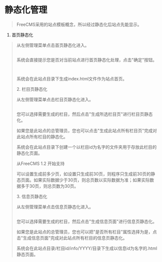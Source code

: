 # 静态化管理 #
<p>
<blockquote></p>
<p>
</blockquote><blockquote>FreeCMS<span>采用的站点模板概念，所以经过静态化后站点先能显示。</span></p>
<p>
</blockquote><ol><li>首页静态化</p>
<p>
</li></ol><blockquote>从左侧管理菜单点击首页静态化进入。</p>
<p>
<a href='http://static.oschina.net/uploads/space/2013/0301/134029_4Xbo_916014.png'><img src='http://static.oschina.net/uploads/space/2013/0301/134029_4Xbo_916014.png' alt='' /></a></p>
<p>
系统会直接提示您是否对当前站点进行首页静态化处理，点击"确定"按钮。</p>
<p>
<a href='http://static.oschina.net/uploads/space/2013/0301/134045_yIL5_916014.png'><img src='http://static.oschina.net/uploads/space/2013/0301/134045_yIL5_916014.png' alt='' /></a></p>
<p>
<a href='http://static.oschina.net/uploads/space/2013/0301/134058_86NN_916014.png'><img src='http://static.oschina.net/uploads/space/2013/0301/134058_86NN_916014.png' alt='' /></a></p>
<p>
系统会在此站点目录下生成<span>index.html</span><span>文件作为站点首页。</span></p>
<p>
2. 栏目页静态化</p>
<p>
从左侧管理菜单点击栏目页静态化进入。</p>
<p>
<a href='http://static.oschina.net/uploads/space/2013/0301/134137_fpAg_916014.png'><img src='http://static.oschina.net/uploads/space/2013/0301/134137_fpAg_916014.png' alt='' /></a></p>
<p>
您可以选择需要生成的栏目，然后点击"生成所选栏目页"进行栏目页静态化。</p>
<p>
如果您是此站点的总管理员，您也可以点击"生成此站点所有栏目页"完成对此站点所有栏目的静态化。</p>
<p>
系统会在此站点目录下创建一个以栏目<span>id</span><span>为名字的文件夹用于存放此栏目的静态化页面。</span></p>
<p>
从FreeCMS 1.2 开始支持</p>
<p>
可以设置生成前多少页，如设置只生成前<span>30</span><span>页，则程序只生成前</span><span>30</span><span>页的静态页面。如果实际数据少于</span><span>30</span><span>页，则总页数以实际数据为准；如果实际数据多于</span><span>30</span><span>页，则总页数为</span><span>30</span><span>页。</span></p>
<p>
3. 信息页静态化</p>
<p>
从左侧管理菜单点击信息页静态化进入。</p>
<p>
<a href='http://static.oschina.net/uploads/space/2013/0301/134214_kDEg_916014.png'><img src='http://static.oschina.net/uploads/space/2013/0301/134214_kDEg_916014.png' alt='' /></a></p>
<p>
您可以选择需要生成的栏目，然后点击"生成信息页面"进行信息页静态化。</p>
<p>
如果您是此站点的总管理员，您也可以把"是否所有栏目"属性选择为是，点击"生成信息页面"完成对此站点所有栏目的信息页静态化。</p>
<p>
系统会在此站点目录<span>/</span><span>栏目</span><span>id/info/YYYY/</span><span>目录下生成以信息</span><span>id</span><span>为名字的</span><span>.html</span><span>静态页面。</span></p>